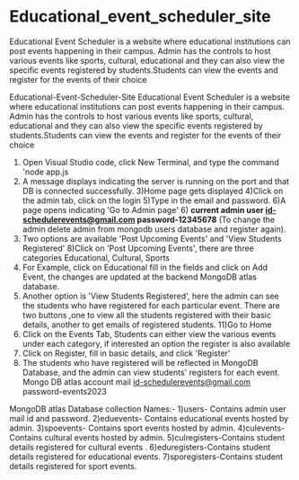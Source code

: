 # Educational_event_scheduler_site
Educational Event Scheduler is a website where educational institutions can post events happening in their campus. Admin has the controls to host various events like sports, cultural, educational and they can also view the specific events registered by students.Students can view the events and register for the events of their choice

Educational-Event-Scheduler-Site
Educational Event Scheduler is a website where educational institutions can post events happening in their campus. Admin has the controls to host various events like sports, cultural, educational and they can also view the specific events registered by students.Students can view the events and register for the events of their choice

1.  Open Visual Studio code, click New Terminal, and type the command 'node app.js
2.  A message displays indicating the server is running on the port and that DB is connected successfully. 3)Home page gets displayed 4)Click on the admin tab, click on the login 5)Type in the email and password. 6)A page opens indicating 'Go to Admin page' 6) **current admin
user id-schedulerevents@gmail.com
password-12345678** (To change the admin delete admin from mongodb users database and register again).
3.  Two options are available 'Post Upcoming Events' and 'View Students Registered' 8)Click on 'Post Upcoming Events', there are three categories Educational, Cultural, Sports
4.  For Example, click on Educational fill in the fields and click on Add Event, the changes are updated at the backend MongoDB atlas database.
5.  Another option is 'View Students Registered', here the admin can see the students who have registered for each particular event. There are two buttons ,one to view all the students registered with their basic details, another to get emails of registered students. 11)Go to Home
6.  Click on the Events Tab, Students can either view the various events under each category, if interested an option the register is also available
7. Click on Register, fill in basic details, and click 'Register'
8.  The students who have registered will be reflected in MongoDB Database, and the admin can view students' registers for each event.
Mongo DB atlas account mail id-schedulerevents@gmail.com password-events2023

MongoDB atlas Database collection Names:- 1)users- Contains admin user mail id and password. 2)eduevents- Contains educational events hosted by admin. 3)spoevents- Contains sport events hosted by admin. 4)culevents-Contains cultural events hosted by admin. 5)culregisters-Contains student details registered for cultural events . 6)eduregisters-Contains student details registered for educational events. 7)sporegisters-Contains student details registered for sport events.

